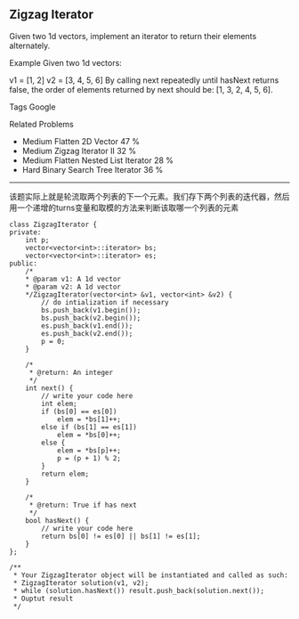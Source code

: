 ## Zigzag Iterator  ##

Given two 1d vectors, implement an iterator to return their elements alternately.

Example
Given two 1d vectors:

v1 = [1, 2]
v2 = [3, 4, 5, 6]
By calling next repeatedly until hasNext returns false, the order of elements returned by next should be: [1, 3, 2, 4, 5, 6].

Tags 
Google

Related Problems 

- Medium Flatten 2D Vector 47 %
- Medium Zigzag Iterator II 32 %
- Medium Flatten Nested List Iterator 28 %
- Hard Binary Search Tree Iterator 36 %

----------
该题实际上就是轮流取两个列表的下一个元素。我们存下两个列表的迭代器，然后用一个递增的turns变量和取模的方法来判断该取哪一个列表的元素

	class ZigzagIterator {
	private:
	    int p;
	    vector<vector<int>::iterator> bs;
	    vector<vector<int>::iterator> es;
	public:
	    /*
	    * @param v1: A 1d vector
	    * @param v2: A 1d vector
	    */ZigzagIterator(vector<int> &v1, vector<int> &v2) {
	        // do intialization if necessary
	        bs.push_back(v1.begin());
	        bs.push_back(v2.begin());
	        es.push_back(v1.end());
	        es.push_back(v2.end());
	        p = 0;
	    }
	
	    /*
	     * @return: An integer
	     */
	    int next() {
	        // write your code here
	        int elem;
	        if (bs[0] == es[0])
	            elem = *bs[1]++;
	        else if (bs[1] == es[1])
	            elem = *bs[0]++;
	        else {
	            elem = *bs[p]++;
	            p = (p + 1) % 2;
	        }
	        return elem;
	    }
	
	    /*
	     * @return: True if has next
	     */
	    bool hasNext() {
	        // write your code here
	        return bs[0] != es[0] || bs[1] != es[1];
	    }
	};
	
	/**
	 * Your ZigzagIterator object will be instantiated and called as such:
	 * ZigzagIterator solution(v1, v2);
	 * while (solution.hasNext()) result.push_back(solution.next());
	 * Ouptut result
	 */